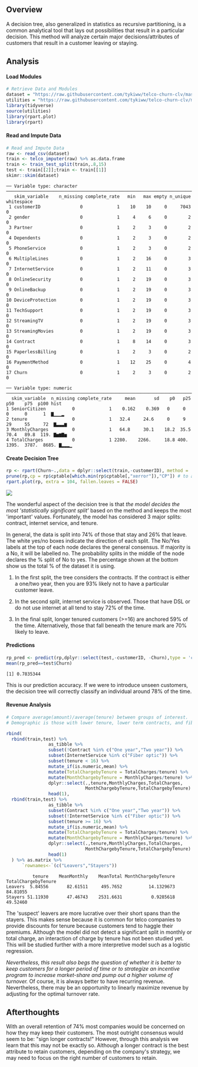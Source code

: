 
## Overview

A decision tree, also generalized in statistics as recursive partitioning, is a common analytical tool that lays out possibilities that result in a particular decision. This method will analyze certain major decisions/attributes of customers that result in a customer leaving or staying.

## Analysis

#### Load Modules

```r
# Retrieve Data and Modules
dataset = "https://raw.githubusercontent.com/tykiww/telco-churn-clv/master/dataset/telco.csv"
utilities = "https://raw.githubusercontent.com/tykiww/telco-churn-clv/master/utilities/common.R"
library(tidyverse)
source(utilities)
library(rpart.plot)
library(rpart)
```

#### Read and Impute Data

```r
# Read and Impute Data
raw <- read_csv(dataset)
train <- telco_imputer(raw) %>% as.data.frame
train <- train_test_split(train,.8,15)
test <- train[[2]];train <- train[[1]]
skimr::skim(dataset)
```

    ── Variable type: character ────────────────────────────────────────────────────────────────────────────────────────────────────────────
       skim_variable    n_missing complete_rate   min   max empty n_unique whitespace
     1 customerID               0             1    10    10     0     7043          0
     2 gender                   0             1     4     6     0        2          0
     3 Partner                  0             1     2     3     0        2          0
     4 Dependents               0             1     2     3     0        2          0
     5 PhoneService             0             1     2     3     0        2          0
     6 MultipleLines            0             1     2    16     0        3          0
     7 InternetService          0             1     2    11     0        3          0
     8 OnlineSecurity           0             1     2    19     0        3          0
     9 OnlineBackup             0             1     2    19     0        3          0
    10 DeviceProtection         0             1     2    19     0        3          0
    11 TechSupport              0             1     2    19     0        3          0
    12 StreamingTV              0             1     2    19     0        3          0
    13 StreamingMovies          0             1     2    19     0        3          0
    14 Contract                 0             1     8    14     0        3          0
    15 PaperlessBilling         0             1     2     3     0        2          0
    16 PaymentMethod            0             1    12    25     0        4          0
    17 Churn                    0             1     2     3     0        2          0
    
    ── Variable type: numeric ──────────────────────────────────────────────────────────────────────────────────────────────────────────────
      skim_variable  n_missing complete_rate     mean       sd    p0   p25    p50    p75  p100 hist 
    1 SeniorCitizen          0             1    0.162    0.369   0     0      0      0      1  ▇▁▁▁▂
    2 tenure                 0             1   32.4     24.6     0     9     29     55     72  ▇▃▃▃▆
    3 MonthlyCharges         0             1   64.8     30.1    18.2  35.5   70.4   89.8  119. ▇▅▆▇▅
    4 TotalCharges           0             1 2280.    2266.     18.8 400.  1395.  3787.  8685. ▇▂▂▂▁

#### Create Decision Tree

```r
rp <- rpart(Churn~.,data = dplyr::select(train,-customerID), method = 'class', model = TRUE)
prune(rp,cp = rp$cptable[which.min(rp$cptable[,"xerror"]),"CP"]) # to avoid overfitting
rpart.plot(rp, extra = 104, fallen.leaves = FALSE)
```

![](https://raw.githubusercontent.com/tykiww/telco-churn-clv/master/images/Decision_Tree.png)

The wonderful aspect of the decision tree is that *the model decides the most 'statistically significant split'* based on the method and keeps the most 'important' values. Fortunately, the model has considered 3 major splits: contract, internet service, and tenure.

In general, the data is split into 74% of those that stay and 26% that leave. The white yes/no boxes indicate the direction of each split. The No/Yes labels at the top of each node declares the general consensus. If majority is a No, it will be labelled no. The probability splits in the middle of the node declares the % split of No to yes. The percentage shown at the bottom show us the total % of the dataset it is using.

1) In the first split, the tree considers the contracts. If the contract is either a one/two year, then you are 93% likely not to have a particular customer leave.

2) In the second split, internet service is observed. Those that have DSL or do not use internet at all tend to stay 72% of the time. 

3) In the final split, longer tenured customers (>=16) are anchored 59% of the time. Alternatively, those that fall beneath the tenure mark are 70% likely to leave.

#### Predictions

```r
rp_pred <- predict(rp,dplyr::select(test,-customerID, -Churn),type = 'class')
mean(rp_pred==test$Churn)
```

    [1] 0.7835344

This is our prediction accuracy. If we were to introduce unseen customers, the decision tree will correctly classify an individual around 78% of the time. 

#### Revenue Analysis

```r
# Compare average(amount)/average(tenure) between groups of interest.
# Demographic is those with lower tenure, lower term contracts, and fiberoptic internet.

rbind(
  rbind(train,test) %>% 
                as_tibble %>%
                subset(!Contract %in% c("One year","Two year")) %>%
                subset(InternetService %in% c("Fiber optic")) %>%
                subset(tenure < 16) %>%
                mutate_if(is.numeric,mean) %>%
                mutate(TotalChargebyTenure = TotalCharges/tenure) %>%
                mutate(MonthChargebyTenure = MonthlyCharges/tenure) %>%
                dplyr::select(.,tenure,MonthlyCharges,TotalCharges,
                              MonthChargebyTenure,TotalChargebyTenure) %>%
                head(1),
  rbind(train,test) %>% 
                as_tibble %>%
                subset(Contract %in% c("One year","Two year")) %>%
                subset(!InternetService %in% c("Fiber optic")) %>%
                subset(tenure >= 16) %>%
                mutate_if(is.numeric,mean) %>%
                mutate(TotalChargebyTenure = TotalCharges/tenure) %>%
                mutate(MonthChargebyTenure = MonthlyCharges/tenure) %>%
                dplyr::select(.,tenure,MonthlyCharges,TotalCharges,
                              MonthChargebyTenure,TotalChargebyTenure) %>%
                head(1)
  ) %>% as.matrix %>% 
      `rownames<-`(c("Leavers","Stayers"))
```

              tenure    MeanMonthly    MeanTotal MonthChargebyTenure TotalChargebyTenure
    Leavers  5.84556       82.61511     495.7652          14.1329673            84.81055
    Stayers 51.11930       47.46743    2531.6631           0.9285618            49.52460

The 'suspect' leavers are more lucrative over their short spans than the stayers. This makes sense because it is common for telco companies to provide discounts for tenure because customers tend to haggle their premiums. Although the model did not detect a significant split in monthly or total charge, an interaction of charge by tenure has not been studied yet. This will be studied further with a more interpretive model such as a logistic regression.

*Nevertheless, this result also begs the question of whether it is better to keep customers for a longer period of time or to strategize an incentive program to increase market-share and pump out a higher volume of turnover.* Of course, it is always better to have recurring revenue. Nevertheless, there may be an opportunity to linearly maximize revenue by adjusting for the optimal turnover rate.

## Afterthoughts

With an overall retention of 74% most companies would be concerned on how they may keep their customers. The most outright consensus would seem to be: "sign longer contracts!" However, through this analysis we learn that this may not be exactly so. Although a longer contract is the best attribute to retain customers, depending on the company's strategy, we may need to focus on the right number of customers to retain.

